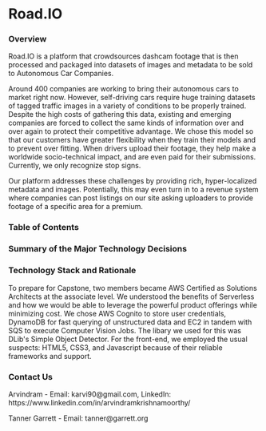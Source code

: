# Road.IO
<h3>Overview</h3>
<p>Road.IO is a platform that crowdsources dashcam footage that is then processed and packaged into datasets of images and metadata to be sold to Autonomous Car Companies.</p> 
    
<p> Around 400 companies are working to bring their autonomous cars to market right now. However, self-driving cars require huge training datasets of tagged traffic images in a variety of conditions to be properly trained. Despite the high costs of gathering this data, existing and emerging companies are forced to collect the same kinds of information over and over again to protect their competitive advantage. We chose this model  so that our customers have greater flexibility when they train their models and to prevent over fitting. When drivers upload their footage, they help make a worldwide socio-technical impact, and are even paid for their submissions. Currently, we only recognize stop signs.</p>

<p>Our platform addresses these challenges by providing rich, hyper-localized metadata and images. Potentially, this may even turn in to a revenue system where companies can post listings on our site asking uploaders to provide footage of a specific area for a premium. </p>


<h3>Table of Contents</h3>

<h3>Summary of the Major Technology Decisions</h3>

<h3>Technology Stack and Rationale</h3>
<p>To prepare for Capstone, two members became AWS Certified as Solutions Architects at the associate level. We understood the benefits of Serverless and how we would be able to leverage the powerful product offerings while minimizing cost. We chose AWS Cognito to store user credentials, DynamoDB for fast querying of unstructured data and EC2 in tandem with SQS to execute Computer Vision Jobs. The libary we used for this was DLib's Simple Object Detector. For the front-end, we employed the usual suspects: HTML5, CSS3, and Javascript because of their reliable frameworks and support.</p>

<h3>Contact Us</h3>
<p>Arvindram - Email: karvi90@gmail.com, LinkedIn: https://www.linkedin.com/in/arvindramkrishnamoorthy/ </p>
<p>Tanner Garrett - Email: tanner@garrett.org <p>
